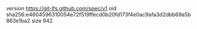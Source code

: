 version https://git-lfs.github.com/spec/v1
oid sha256:e4604596310054e72f519ffecd0b20fd173f4e0ac9afa3d2dbb69a5b863e1ba2
size 942
